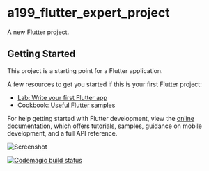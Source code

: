 # a199_flutter_expert_project

A new Flutter project.

## Getting Started

This project is a starting point for a Flutter application.

A few resources to get you started if this is your first Flutter project:

- [Lab: Write your first Flutter app](https://docs.flutter.dev/get-started/codelab)
- [Cookbook: Useful Flutter samples](https://docs.flutter.dev/cookbook)

For help getting started with Flutter development, view the
[online documentation](https://docs.flutter.dev/), which offers tutorials,
samples, guidance on mobile development, and a full API reference.

![Screenshot](assets/images/screenshot.png)

[![Codemagic build status](https://api.codemagic.io/apps/64f3190ce8fcfbf58cc29d1b/64f3190ce8fcfbf58cc29d1a/status_badge.svg)](https://codemagic.io/apps/64f3190ce8fcfbf58cc29d1b/64f3190ce8fcfbf58cc29d1a/latest_build)

